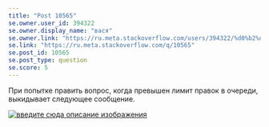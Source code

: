 ```yaml
---
title: "Post 10565"
se.owner.user_id: 394322
se.owner.display_name: "вася"
se.owner.link: "https://ru.meta.stackoverflow.com/users/394322/%d0%b2%d0%b0%d1%81%d1%8f"
se.link: "https://ru.meta.stackoverflow.com/q/10565"
se.post_id: 10565
se.post_type: question
se.score: 5
---
```

<p>При попытке править вопрос, когда превышен лимит правок в очереди, выкидывает следующее сообщение.</p>
<p><a href="https://i.stack.imgur.com/WHo68.png" rel="nofollow noreferrer"><img src="https://i.stack.imgur.com/WHo68.png" alt="введите сюда описание изображения" /></a></p>
